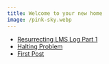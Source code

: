 ```yaml
---
title: Welcome to your new home
image: /pink-sky.webp
---
```


- [Resurrecting LMS Log Part 1](https://blog.ausdavoud.tech/resurrecting-lms-log-part-1)
- [Halting Problem](https://blog.ausdavoud.tech/halting-problem)
- [First Post](https://blog.ausdavoud.tech/first-blog)
